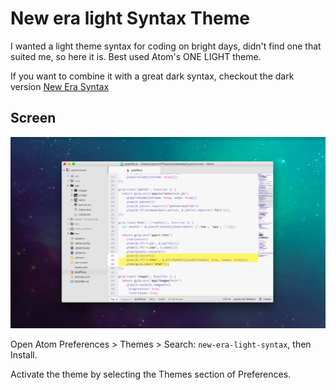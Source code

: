 # New era light Syntax Theme

I wanted a light theme syntax for coding on bright days, didn't find one that suited me, so here it is.
Best used Atom's ONE LIGHT theme.

If you want to combine it with a great dark syntax,
checkout the dark version [New Era Syntax](https://atom.io/themes/new-era-syntax)

## Screen

![New-era-light screenshot](https://raw.githubusercontent.com/juanmnl/new-era-light-syntax-theme/master/screenshot.png)


Open Atom Preferences > Themes > Search: `new-era-light-syntax`,
then Install.

Activate the theme by selecting the Themes section of Preferences.

